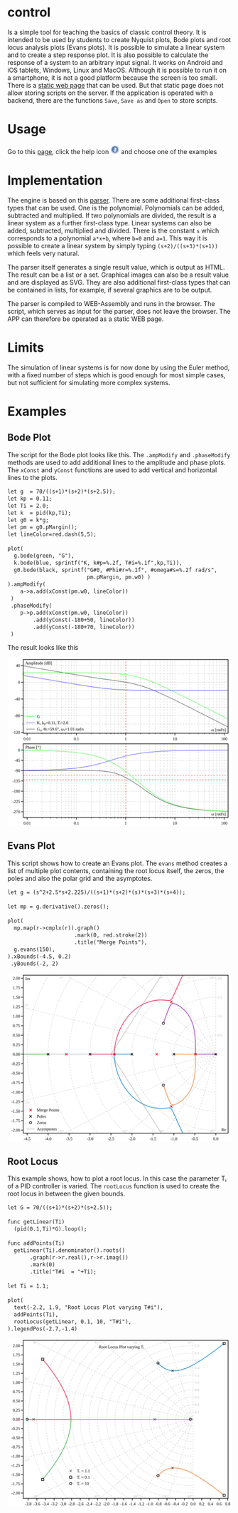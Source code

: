 # control #

Is a simple tool for teaching the basics of classic control theory.
It is intended to be used by students to create Nyquist plots, 
Bode plots and root locus analysis plots (Evans plots). It is possible 
to simulate a linear system and to create a step response plot. 
It is also possible to calculate the response of a system to an arbitrary 
input signal.
It works on Android and iOS tablets, Windows, Linux and MacOS.
Although it is possible to run it on a smartphone, it is not a good 
platform because the screen is too small.
There is a [static web page](https://hneemann.github.io/control/) 
that can be used. But that static page does not allow storing scripts on 
the server. 
If the application is operated with a backend, there are the functions 
`Save`, `Save as` and `Open` to store scripts.

# Usage #

Go to this [page](https://hneemann.github.io/control/), click the help 
icon <img src="/server/assets/help.svg" width="20"> and choose one of the examples

# Implementation #

The engine is based on this [parser](https://github.com/hneemann/parser2).
There are some additional first-class types that can be used. One is the 
polynomial. Polynomials can be added, subtracted and multiplied. If two 
polynomials are divided, the result is a linear system as a further 
first-class type. Linear systems can also be added, subtracted, 
multiplied and divided. There is the constant `s` which corresponds to a 
polynomial `a*x+b`, where `b=0` and `a=1`. This way it is possible to
create a linear system by simply typing `(s+2)/((s+3)*(s+1))` which 
feels very natural.

The parser itself generates a single result value, which is output as HTML. 
The result can be a list or a set. Graphical images can also be a result 
value and are displayed as SVG. They are also additional first-class types 
that can be contained in lists, for example, if several graphics are to be 
output.

The parser is compiled to WEB-Assembly and runs in the browser. 
The script, which serves as input for the parser, does not leave 
the browser. The APP can therefore be operated as a static WEB page.

# Limits #

The simulation of linear systems is for now done by using the Euler method, with a 
fixed number of steps which is good enough for most simple cases, but not 
sufficient for simulating more complex systems.

# Examples #

## Bode Plot ##

The script for the Bode plot looks like this. The `.ampModify` and 
`.phaseModify` methods are used to add additional lines to the amplitude and
phase plots. The `xConst` and `yConst` functions are used to add vertical
and horizontal lines to the plots. 

```
let g  = 70/((s+1)*(s+2)*(s+2.5));
let kp = 0.11;
let Ti = 2.0;
let k  = pid(kp,Ti);
let g0 = k*g;
let pm = g0.pMargin();
let lineColor=red.dash(5,5);

plot(
  g.bode(green, "G"),
  k.bode(blue, sprintf("K, k#p=%.2f, T#i=%.1f",kp,Ti)),
  g0.bode(black, sprintf("G#0, #Phi#r=%.1f°, #omega#s=%.2f rad/s",
                         pm.pMargin, pm.w0) )
).ampModify(
    a->a.add(xConst(pm.w0, lineColor))
 )
 .phaseModify(
    p->p.add(xConst(pm.w0, lineColor))
        .add(yConst(-180+50, lineColor))
        .add(yConst(-180+70, lineColor))
 )
```
The result looks like this

![Bode plot](/bode.svg)

## Evans Plot ##

This script shows how to create an Evans plot. The `evans` method creates a list of 
multiple plot contents, containing the root locus itself, the zeros, the poles and 
also the polar grid and the asymptotes. 

```
let g = (s^2+2.5*s+2.225)/((s+1)*(s+2)*(s)*(s+3)*(s+4));

let mp = g.derivative().zeros();

plot(
  mp.map(r->cmplx(r)).graph()
                     .mark(0, red.stroke(2))
                     .title("Merge Points"),
  g.evans(150),
).xBounds(-4.5, 0.2)
 .yBounds(-2, 2)
 ```

![Evans plot](/evans.svg)

## Root Locus ##

This example shows, how to plot a root locus. In this case the parameter Tᵢ of a 
PID controller is varied. The `rootLocus` function is used to create the root 
locus in between the given bounds.

```
let G = 70/((s+1)*(s+2)*(s+2.5));

func getLinear(Ti)
  (pid(0.1,Ti)*G).loop();

func addPoints(Ti)
  getLinear(Ti).denominator().roots()
       .graph(r->r.real(),r->r.imag())
       .mark(0)
       .title("T#i  = "+Ti);

let Ti = 1.1;

plot(
  text(-2.2, 1.9, "Root Locus Plot varying T#i"),
  addPoints(Ti),
  rootLocus(getLinear, 0.1, 10, "T#i"),
).legendPos(-2.7,-1.4)
```

![Root Locus](/rootLocus.svg)
